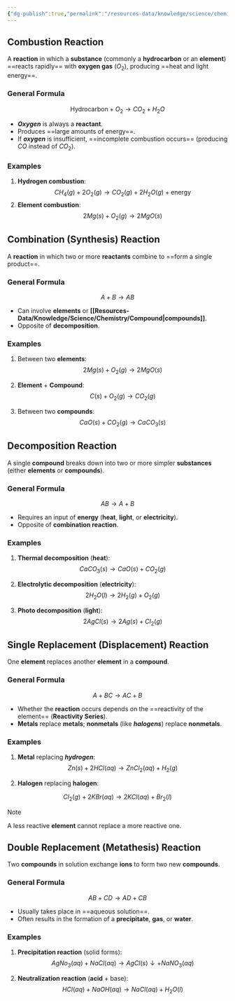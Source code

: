 ```yaml
---
{"dg-publish":true,"permalink":"/resources-data/knowledge/science/chemistry/chemical-reaction/types-of-chemical-reactions/"}
---
```


## Combustion Reaction
A **reaction** in which a **substance** (commonly a **hydrocarbon** or an **element**) ==reacts rapidly== with **oxygen gas** ($O_2$), producing ==heat and light energy==.

### General Formula
$$\text{Hydrocarbon} + O_2 \rightarrow CO_2 + H_2O$$

* ***Oxygen*** is always a **reactant**.
* Produces ==large amounts of energy==.
* If ***oxygen*** is insufficient, ==incomplete combustion occurs== (producing $CO$ instead of $CO_2$).

### Examples
1. **Hydrogen combustion**:
$$CH_4(g) + 2O_2(g) \rightarrow CO_2(g) + 2H_2O(g) + \text{energy}$$ 
2. **Element combustion**:
$$2Mg(s) + O_2(g) \rightarrow 2MgO(s)$$

## Combination (Synthesis) Reaction
A **reaction** in which two or more **reactants** combine to ==form a single product==.

### General Formula
$$A + B \rightarrow AB$$

* Can involve **elements** or **[[Resources-Data/Knowledge/Science/Chemistry/Compound\|compounds]]**.
* Opposite of **decomposition**.

### Examples
1. Between two **elements**:
$$2Mg(s) + O_2(g) \rightarrow 2MgO(s)$$

2. **Element** + **Compound**:
$$C(s) + O_2(g) \rightarrow CO_2(g)$$

3. Between two **compounds**:
$$CaO(s) + CO_2(g) \rightarrow CaCO_3(s)$$

## Decomposition Reaction
A single **compound** breaks down into two or more simpler **substances** (either **elements** or **compounds**).

### General Formula
$$AB \rightarrow A + B$$

* Requires an input of **energy** (**heat**, **light**, or **electricity**).
* Opposite of **combination reaction**.

### Examples
1. **Thermal decomposition** (**heat**):
$$CaCO_3(s) \rightarrow CaO(s) + CO_2(g)$$ 
2. **Electrolytic decomposition** (**electricity**):
$$2H_2O(l) \rightarrow 2H_2(g) + O_2(g)$$

3. **Photo decomposition** (**light**):
$$2AgCl(s) \rightarrow 2Ag(s) + Cl_2(g)$$

## Single Replacement (Displacement) Reaction
One **element** replaces another **element** in a **compound**.

### General Formula
$$A + BC \rightarrow AC + B$$

* Whether the **reaction** occurs depends on the ==reactivity of the element== (**Reactivity Series**).
* **Metals** replace **metals**; **nonmetals** (like ***halogens***) replace **nonmetals**.

### Examples
1. **Metal** replacing ***hydrogen***:
$$Zn(s) + 2HCl(aq) \rightarrow ZnCl_2(aq) + H_2(g)$$

2. **Halogen** replacing **halogen**:

$$Cl_2(g) + 2KBr(aq) \rightarrow 2KCl(aq) + Br_2(l)$$

> [!note]
> A less reactive **element** cannot replace a more reactive one.


## Double Replacement (Metathesis) Reaction
Two **compounds** in solution exchange **ions** to form two new **compounds**.

### General Formula
$$AB + CD \rightarrow AD + CB$$

* Usually takes place in ==aqueous solution==.
* Often results in the formation of a **precipitate**, **gas**, or **water**.

### Examples
1. **Precipitation reaction** (solid forms):
$$AgNo_3(aq) + NaCl(aq) \rightarrow AgCl(s)\downarrow + NaNO_3(aq)$$

2. **Neutralization reaction** (**acid** + base):
$$HCl(aq) + NaOH(aq) \rightarrow NaCl(aq) + H_2O(l)$$